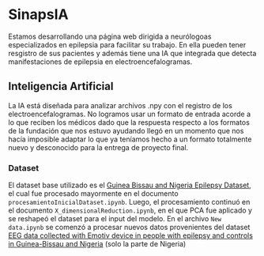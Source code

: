 # SinapsIA
Estamos desarrollando una página web dirigida a neurólogoas especializados en epilepsia para facilitar su trabajo. En ella pueden tener resgistro de sus pacientes y además tiene una IA que integrada que detecta manifestaciones de epilepsia en electroencefalogramas.

## Inteligencia Artificial
La IA está diseñada para analizar archivos .npy con el registro de los electroencefalogramas. No logramos usar un formato de entrada acorde a lo que reciben los médicos dado que la respuesta respecto a los formatos de la fundación que nos estuvo ayudando llegó en un momento que nos hacía imposible adaptar lo que ya teníamos hecho a un formato totalmente nuevo y desconocido para la entrega de proyecto final.

### Dataset
El dataset base utilizado es el [Guinea Bissau and Nigeria Epilepsy Dataset](https://www.kaggle.com/datasets/abhishekinnvonix/epilepsy-guinea-bissau-dataset), el cual fue procesado mayormente en el documento `procesamientoInicialDataset.ipynb`. Luego, el procesamiento continuó en el documento `X_dimensionalReduction.ipynb`, en el que PCA fue aplicado y se reshapeó el dataset para el input del modelo. En el archivo `New data.ipynb` se comenzó a procesar nuevos datos provenientes del dataset [EEG data collected with Emotiv device in people with epilepsy and controls in Guinea-Bissau and Nigeria](https://zenodo.org/records/1252141) (solo la parte de Nigeria)
